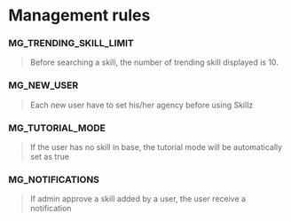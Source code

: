 # Management rules

### MG_TRENDING_SKILL_LIMIT

> Before searching a skill, the number of trending skill displayed is 10.

### MG_NEW_USER

> Each new user have to set his/her agency before using Skillz

### MG_TUTORIAL_MODE

> If the user has no skill in base, the tutorial mode will be automatically set as true

### MG_NOTIFICATIONS

> If admin approve a skill added by a user, the user receive a notification
